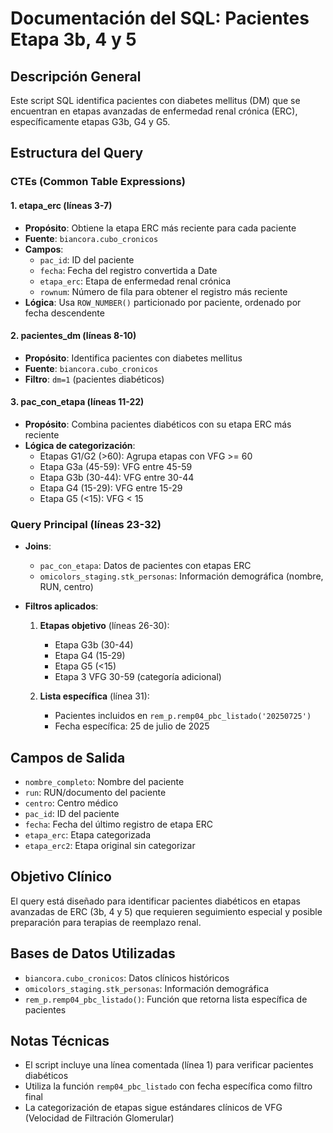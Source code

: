 # Documentación del SQL: Pacientes Etapa 3b, 4 y 5

## Descripción General
Este script SQL identifica pacientes con diabetes mellitus (DM) que se encuentran en etapas avanzadas de enfermedad renal crónica (ERC), específicamente etapas G3b, G4 y G5.

## Estructura del Query

### CTEs (Common Table Expressions)

#### 1. etapa_erc (líneas 3-7)
- **Propósito**: Obtiene la etapa ERC más reciente para cada paciente
- **Fuente**: `biancora.cubo_cronicos`
- **Campos**:
  - `pac_id`: ID del paciente
  - `fecha`: Fecha del registro convertida a Date
  - `etapa_erc`: Etapa de enfermedad renal crónica
  - `rownum`: Número de fila para obtener el registro más reciente
- **Lógica**: Usa `ROW_NUMBER()` particionado por paciente, ordenado por fecha descendente

#### 2. pacientes_dm (líneas 8-10)
- **Propósito**: Identifica pacientes con diabetes mellitus
- **Fuente**: `biancora.cubo_cronicos`
- **Filtro**: `dm=1` (pacientes diabéticos)

#### 3. pac_con_etapa (líneas 11-22)
- **Propósito**: Combina pacientes diabéticos con su etapa ERC más reciente
- **Lógica de categorización**:
  - Etapas G1/G2 (>60): Agrupa etapas con VFG >= 60
  - Etapa G3a (45-59): VFG entre 45-59
  - Etapa G3b (30-44): VFG entre 30-44
  - Etapa G4 (15-29): VFG entre 15-29
  - Etapa G5 (<15): VFG < 15

### Query Principal (líneas 23-32)
- **Joins**:
  - `pac_con_etapa`: Datos de pacientes con etapas ERC
  - `omicolors_staging.stk_personas`: Información demográfica (nombre, RUN, centro)

- **Filtros aplicados**:
  1. **Etapas objetivo** (líneas 26-30):
     - Etapa G3b (30-44)
     - Etapa G4 (15-29)
     - Etapa G5 (<15)
     - Etapa 3 VFG 30-59 (categoría adicional)
  
  2. **Lista específica** (línea 31):
     - Pacientes incluidos en `rem_p.remp04_pbc_listado('20250725')`
     - Fecha específica: 25 de julio de 2025

## Campos de Salida
- `nombre_completo`: Nombre del paciente
- `run`: RUN/documento del paciente
- `centro`: Centro médico
- `pac_id`: ID del paciente
- `fecha`: Fecha del último registro de etapa ERC
- `etapa_erc`: Etapa categorizada
- `etapa_erc2`: Etapa original sin categorizar

## Objetivo Clínico
El query está diseñado para identificar pacientes diabéticos en etapas avanzadas de ERC (3b, 4 y 5) que requieren seguimiento especial y posible preparación para terapias de reemplazo renal.

## Bases de Datos Utilizadas
- `biancora.cubo_cronicos`: Datos clínicos históricos
- `omicolors_staging.stk_personas`: Información demográfica
- `rem_p.remp04_pbc_listado()`: Función que retorna lista específica de pacientes

## Notas Técnicas
- El script incluye una línea comentada (línea 1) para verificar pacientes diabéticos
- Utiliza la función `remp04_pbc_listado` con fecha específica como filtro final
- La categorización de etapas sigue estándares clínicos de VFG (Velocidad de Filtración Glomerular)